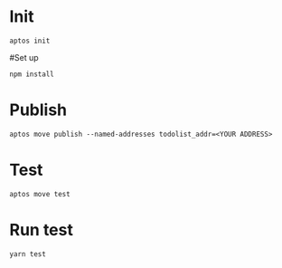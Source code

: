 # Init
```
aptos init
```

#Set up
```
npm install
```

# Publish

```aptos move publish --named-addresses todolist_addr=<YOUR ADDRESS> ```

# Test

``` aptos move test ```

# Run test

```yarn test```